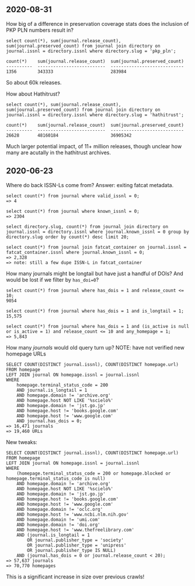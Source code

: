 
## 2020-08-31

How big of a difference in preservation coverage stats does the inclusion of
PKP PLN numbers result in?

    select count(*), sum(journal.release_count), sum(journal.preserved_count) from journal join directory on journal.issnl = directory.issnl where directory.slug = 'pkp_pln';

    count(*)    sum(journal.release_count)  sum(journal.preserved_count)
    ----------  --------------------------  ----------------------------
    1356        343333                      283984                      

So about 60k releases.

How about Hathitrust?

    select count(*), sum(journal.release_count), sum(journal.preserved_count) from journal join directory on journal.issnl = directory.issnl where directory.slug = 'hathitrust';

    count(*)    sum(journal.release_count)  sum(journal.preserved_count)
    ----------  --------------------------  ----------------------------
    26628       48160184                    36905342

Much larger potential impact, of 11+ million releases, though unclear how many
are acutally in the hathitrust archives.

## 2020-06-23

Where do back ISSN-Ls come from? Answer: exiting fatcat metadata.

    select count(*) from journal where valid_issnl = 0;
    => 4

    select count(*) from journal where known_issnl = 0;
    => 2304

    select directory.slug, count(*) from journal join directory on journal.issnl = directory.issnl where journal.known_issnl = 0 group by directory.slug order by count(*) desc limit 20;

    select count(*) from journal join fatcat_container on journal.issnl = fatcat_container.issnl where journal.known_issnl = 0;
    => 2,328
    => note: still a few dupe ISSN-L in fatcat_container


How many journals might be longtail but have just a handful of DOIs? And would
be lost if we filter by `has_doi=0`?

    select count(*) from journal where has_dois = 1 and release_count <= 10;
    9054

    select count(*) from journal where has_dois = 1 and is_longtail = 1;
    15,575

    select count(*) from journal where has_dois = 1 and (is_active is null or is_active = 1) and release_count <= 10 and any_homepage = 1;
    => 5,843

How many *journals* would old query turn up? NOTE: have not verified new homepage URLs

    SELECT COUNT(DISTINCT journal.issnl), COUNT(DISTINCT homepage.url)
    FROM homepage
    LEFT JOIN journal ON homepage.issnl = journal.issnl
    WHERE
        homepage.terminal_status_code = 200
        AND journal.is_longtail = 1
        AND homepage.domain != 'archive.org'
        AND homepage.host NOT LIKE '%scielo%'
        AND homepage.domain != 'jst.go.jp'
        AND homepage.host != 'books.google.com'
        AND homepage.host != 'www.google.com'
        AND journal.has_dois = 0;
    => 16,471 journals
    => 19,460 URLs

New tweaks:

    SELECT COUNT(DISTINCT journal.issnl), COUNT(DISTINCT homepage.url)
    FROM homepage
    LEFT JOIN journal ON homepage.issnl = journal.issnl
    WHERE
        (homepage.terminal_status_code = 200 or homepage.blocked or homepage.terminal_status_code is null)
        AND homepage.domain != 'archive.org'
        AND homepage.host NOT LIKE '%scielo%'
        AND homepage.domain != 'jst.go.jp'
        AND homepage.host != 'books.google.com'
        AND homepage.host != 'www.google.com'
        AND homepage.domain != 'oclc.org'
        AND homepage.host != 'www.ncbi.nlm.nih.gov'
        AND homepage.domain != 'umi.com'
        AND homepage.domain != 'doi.org'
        AND homepage.host != 'www.thefreelibrary.com'
        AND (journal.is_longtail = 1
            OR journal.publisher_type = 'society'
            OR journal.publisher_type = 'unipress' 
            OR journal.publisher_type IS NULL)
        AND (journal.has_dois = 0 or journal.release_count < 20);
    => 57,637 journals
    => 70,770 homepages

This is a significant increase in size over previous crawls!


